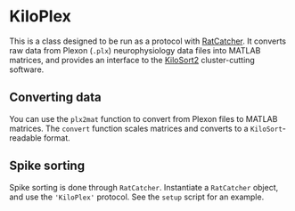 # KiloPlex

This is a class designed to be run as a protocol with [RatCatcher](https://github.com/hasselmonians/RatCatcher).
It converts raw data from Plexon (`.plx`) neurophysiology data files into MATLAB matrices,
and provides an interface to the [KiloSort2](https://github.com/hasselmonians/Kilosort2) cluster-cutting software.


## Converting data

You can use the `plx2mat` function to convert from Plexon files to MATLAB matrices.
The `convert` function scales matrices and converts to a `KiloSort`-readable format.

## Spike sorting

Spike sorting is done through `RatCatcher`. Instantiate a `RatCatcher` object,
and use the `'KiloPlex'` protocol. See the `setup` script for an example.
